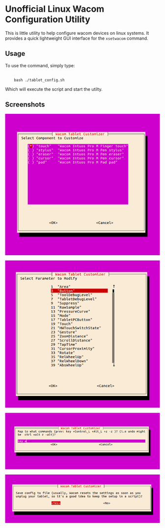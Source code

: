 # Unofficial Linux Wacom Configuration Utility

This is little utility to help configure wacom devices on linux systems.
It provides a quick lightweight GUI interface for the ```xsetwacom``` command.

## Usage

To use the command, simply type:

```

    bash ./tablet_config.sh

```
Which will execute the script and start the utilty.

## Screenshots

![All Devices Listed Easily][comp]

![All Customizable parameters visually presented][param]

![Easily type in new mappings with errors presented][map]

![Export config to file for scripting purposes][save]



[param]: https://raw.githubusercontent.com/Gopiandcode/WacomTabletTool/master/parameter.png
[comp]: https://raw.githubusercontent.com/Gopiandcode/WacomTabletTool/master/component.png
[map]: https://raw.githubusercontent.com/Gopiandcode/WacomTabletTool/master/mapping.png
[save]: https://raw.githubusercontent.com/Gopiandcode/WacomTabletTool/master/save.png
